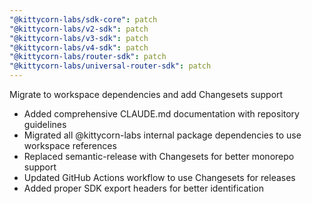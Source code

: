 ```yaml
---
"@kittycorn-labs/sdk-core": patch
"@kittycorn-labs/v2-sdk": patch
"@kittycorn-labs/v3-sdk": patch
"@kittycorn-labs/v4-sdk": patch
"@kittycorn-labs/router-sdk": patch
"@kittycorn-labs/universal-router-sdk": patch
---
```


Migrate to workspace dependencies and add Changesets support

- Added comprehensive CLAUDE.md documentation with repository guidelines
- Migrated all @kittycorn-labs internal package dependencies to use workspace references
- Replaced semantic-release with Changesets for better monorepo support
- Updated GitHub Actions workflow to use Changesets for releases
- Added proper SDK export headers for better identification
